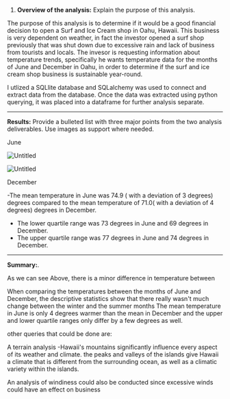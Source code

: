 1. **Overview of the analysis:** Explain the purpose of this analysis.

The purpose of this analysis is to determine if it would be a good financial decision to open a Surf and Ice Cream shop in Oahu, Hawaii. This business is very dependent on weather, in fact the  investor opened a surf shop previously that was shut down due to excessive rain and lack of business from tourists and locals. The invesor is requesting  information about temperature trends, specifically he wants temperature data for the months of June and December in Oahu, in order to determine if the surf and ice cream shop business is sustainable year-round.

I utlized a SQLlite database and  SQLalchemy was used to connect and extract data from the database. Once the data was extracted using python querying, it was placed into a dataframe for further analysis separate.

______________

 **Results:** Provide a bulleted list with three major points from the two analysis deliverables. Use images as support where needed.

June

![Untitled](https://s3-us-west-2.amazonaws.com/secure.notion-static.com/c3592247-0fe2-467b-9c0e-caa9ffb6bea8/Untitled.png)

![Untitled](https://s3-us-west-2.amazonaws.com/secure.notion-static.com/f2d70adc-73f5-4043-aea2-9c076f56020e/Untitled.png)

December

-The mean temperature in June was 74.9 ( with a deviation of 3 degrees) degrees compared to the mean temperature of 71.0( with a deviation of 4 degrees)  degrees in December.

- The lower quartile range was 73 degrees in June and 69 degrees in December.
- The upper quartile range was 77 degrees in June and 74 degrees in December.

_____________________________

 **Summary:**.

As we can see Above, there is a minor difference in temperature between 

When comparing the temperatures between the months of June and December, the descriptive statistics show that there really wasn't much change between the winter and the summer months  The mean temperature in June is only 4 degrees warmer than the mean in December and the upper and lower quartile ranges only differ by a few degrees as well.

other queries that could be done are: 

A terrain analysis -Hawaii's mountains significantly influence every aspect of its weather and climate. the peaks and valleys of the islands give Hawaii a climate that is different from the surrounding ocean, as well as a climatic variety within the islands. 

An analysis of windiness could also be conducted  since excessive winds could have an effect on business
